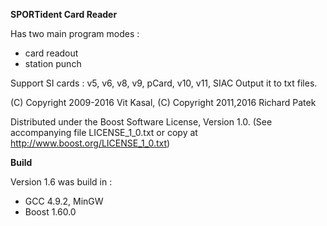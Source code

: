**SPORTident Card Reader**

Has two main program modes :
 - card readout
 - station punch

Support SI cards : v5, v6, v8, v9, pCard, v10, v11, SIAC
Output it to txt files.

(C) Copyright 2009-2016 Vit Kasal,
(C) Copyright 2011,2016 Richard Patek

Distributed under the Boost Software License, Version 1.0.
(See accompanying file LICENSE_1_0.txt or copy at http://www.boost.org/LICENSE_1_0.txt)

**Build**

Version 1.6 was build in :
 - GCC 4.9.2, MinGW
 - Boost 1.60.0
